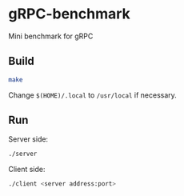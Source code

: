 # gRPC-benchmark
Mini benchmark for gRPC

## Build
```bash
make
```
Change `$(HOME)/.local` to `/usr/local` if necessary.

## Run
Server side:

```bash
./server
```

Client side:

```bash
./client <server address:port>
```
